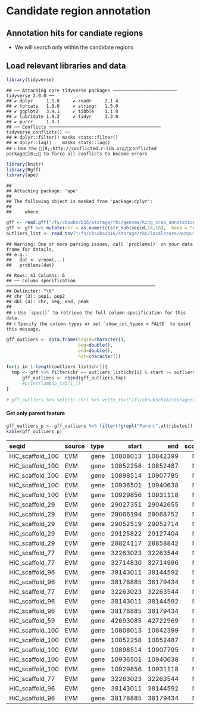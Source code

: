 Candidate region annotation
================

## Annotation hits for candiate regions

- We will search only within the candidate regions

## Load relevant libraries and data

``` r
library(tidyverse)
```

    ## ── Attaching core tidyverse packages ──────────────────────── tidyverse 2.0.0 ──
    ## ✔ dplyr     1.1.0     ✔ readr     2.1.4
    ## ✔ forcats   1.0.0     ✔ stringr   1.5.0
    ## ✔ ggplot2   3.4.1     ✔ tibble    3.1.8
    ## ✔ lubridate 1.9.2     ✔ tidyr     1.3.0
    ## ✔ purrr     1.0.1     
    ## ── Conflicts ────────────────────────────────────────── tidyverse_conflicts() ──
    ## ✖ dplyr::filter() masks stats::filter()
    ## ✖ dplyr::lag()    masks stats::lag()
    ## ℹ Use the ]8;;http://conflicted.r-lib.org/conflicted package]8;; to force all conflicts to become errors

``` r
library(knitr)
library(Rgff)
library(ape)
```

    ## 
    ## Attaching package: 'ape'
    ## 
    ## The following object is masked from 'package:dplyr':
    ## 
    ##     where

``` r
gff <- read.gff("/fs/cbsubscb16/storage/rkc/genome/king_crab_annotation.gff3") %>% tibble()
gff <- gff %>% mutate(chr = as.numeric(str_sub(seqid,14,18), .keep = "unused", .before = source)) %>% filter(chr <= 104) %>% arrange(chr)
outliers_list <- read_tsv("/fs/cbsubscb16/storage/rkc/localscore/output/sig01.txt")
```

    ## Warning: One or more parsing issues, call `problems()` on your data frame for details,
    ## e.g.:
    ##   dat <- vroom(...)
    ##   problems(dat)

    ## Rows: 41 Columns: 6
    ## ── Column specification ────────────────────────────────────────────────────────
    ## Delimiter: "\t"
    ## chr (2): pop1, pop2
    ## dbl (4): chr, beg, end, peak
    ## 
    ## ℹ Use `spec()` to retrieve the full column specification for this data.
    ## ℹ Specify the column types or set `show_col_types = FALSE` to quiet this message.

``` r
gff_outliers <- data.frame(seqid=character(),
                           beg=double(),
                           end=double(),
                           hit=character())

for(i in 1:length(outliers_list$chr)){
  tmp <- gff %>% filter(chr == outliers_list$chr[i] & start >= outliers_list$beg[i] & end <= outliers_list$end[i])
      gff_outliers <- rbind(gff_outliers,tmp)
      #print(lambda_tab[i,])
}

# gff_outliers %>% select(-chr) %>% write_tsv("/fs/cbsubscb16/storage/rkc/genome/RKC_annotation_outliers.gff3")
```

#### Get only parent feature

``` r
gff_outliers_p <- gff_outliers %>% filter(!grepl("Parent",attributes))
kable(gff_outliers_p)
```

| seqid            | source | type |    start |      end | score | strand | phase | attributes                                                                  | chr |
|:-----------------|:-------|:-----|---------:|---------:|------:|:-------|:------|:----------------------------------------------------------------------------|----:|
| HiC_scaffold_100 | EVM    | gene | 10808013 | 10842399 |    NA | \-     | NA    | ID=evm.TU.HiC_scaffold_100.43;Name=EVM%20prediction%20HiC_scaffold_100.43   | 100 |
| HiC_scaffold_100 | EVM    | gene | 10852258 | 10852487 |    NA | \-     | NA    | ID=evm.TU.HiC_scaffold_100.44;Name=EVM%20prediction%20HiC_scaffold_100.44   | 100 |
| HiC_scaffold_100 | EVM    | gene | 10898514 | 10907795 |    NA | \-     | NA    | ID=evm.TU.HiC_scaffold_100.335;Name=EVM%20prediction%20HiC_scaffold_100.335 | 100 |
| HiC_scaffold_100 | EVM    | gene | 10936501 | 10940638 |    NA | \+     | NA    | ID=evm.TU.HiC_scaffold_100.336;Name=EVM%20prediction%20HiC_scaffold_100.336 | 100 |
| HiC_scaffold_100 | EVM    | gene | 10929856 | 10931118 |    NA | \+     | NA    | ID=evm.TU.HiC_scaffold_100.337;Name=EVM%20prediction%20HiC_scaffold_100.337 | 100 |
| HiC_scaffold_29  | EVM    | gene | 29027351 | 29042655 |    NA | \+     | NA    | ID=evm.TU.HiC_scaffold_29.19;Name=EVM%20prediction%20HiC_scaffold_29.19     |  29 |
| HiC_scaffold_29  | EVM    | gene | 29066194 | 29068752 |    NA | \-     | NA    | ID=evm.TU.HiC_scaffold_29.20;Name=EVM%20prediction%20HiC_scaffold_29.20     |  29 |
| HiC_scaffold_29  | EVM    | gene | 29052519 | 29052714 |    NA | \+     | NA    | ID=evm.TU.HiC_scaffold_29.21;Name=EVM%20prediction%20HiC_scaffold_29.21     |  29 |
| HiC_scaffold_29  | EVM    | gene | 29125822 | 29127404 |    NA | \-     | NA    | ID=evm.TU.HiC_scaffold_29.22;Name=EVM%20prediction%20HiC_scaffold_29.22     |  29 |
| HiC_scaffold_29  | EVM    | gene | 28824117 | 28858842 |    NA | \-     | NA    | ID=evm.TU.HiC_scaffold_29.75;Name=EVM%20prediction%20HiC_scaffold_29.75     |  29 |
| HiC_scaffold_77  | EVM    | gene | 32263023 | 32263544 |    NA | \-     | NA    | ID=evm.TU.HiC_scaffold_77.75;Name=EVM%20prediction%20HiC_scaffold_77.75     |  77 |
| HiC_scaffold_77  | EVM    | gene | 32714830 | 32714996 |    NA | \+     | NA    | ID=evm.TU.HiC_scaffold_77.89;Name=EVM%20prediction%20HiC_scaffold_77.89     |  77 |
| HiC_scaffold_96  | EVM    | gene | 38143011 | 38144592 |    NA | \+     | NA    | ID=evm.TU.HiC_scaffold_96.135;Name=EVM%20prediction%20HiC_scaffold_96.135   |  96 |
| HiC_scaffold_96  | EVM    | gene | 38178885 | 38179434 |    NA | \+     | NA    | ID=evm.TU.HiC_scaffold_96.170;Name=EVM%20prediction%20HiC_scaffold_96.170   |  96 |
| HiC_scaffold_77  | EVM    | gene | 32263023 | 32263544 |    NA | \-     | NA    | ID=evm.TU.HiC_scaffold_77.75;Name=EVM%20prediction%20HiC_scaffold_77.75     |  77 |
| HiC_scaffold_96  | EVM    | gene | 38143011 | 38144592 |    NA | \+     | NA    | ID=evm.TU.HiC_scaffold_96.135;Name=EVM%20prediction%20HiC_scaffold_96.135   |  96 |
| HiC_scaffold_96  | EVM    | gene | 38178885 | 38179434 |    NA | \+     | NA    | ID=evm.TU.HiC_scaffold_96.170;Name=EVM%20prediction%20HiC_scaffold_96.170   |  96 |
| HiC_scaffold_59  | EVM    | gene | 42693085 | 42722969 |    NA | \-     | NA    | ID=evm.TU.HiC_scaffold_59.452;Name=EVM%20prediction%20HiC_scaffold_59.452   |  59 |
| HiC_scaffold_100 | EVM    | gene | 10808013 | 10842399 |    NA | \-     | NA    | ID=evm.TU.HiC_scaffold_100.43;Name=EVM%20prediction%20HiC_scaffold_100.43   | 100 |
| HiC_scaffold_100 | EVM    | gene | 10852258 | 10852487 |    NA | \-     | NA    | ID=evm.TU.HiC_scaffold_100.44;Name=EVM%20prediction%20HiC_scaffold_100.44   | 100 |
| HiC_scaffold_100 | EVM    | gene | 10898514 | 10907795 |    NA | \-     | NA    | ID=evm.TU.HiC_scaffold_100.335;Name=EVM%20prediction%20HiC_scaffold_100.335 | 100 |
| HiC_scaffold_100 | EVM    | gene | 10936501 | 10940638 |    NA | \+     | NA    | ID=evm.TU.HiC_scaffold_100.336;Name=EVM%20prediction%20HiC_scaffold_100.336 | 100 |
| HiC_scaffold_100 | EVM    | gene | 10929856 | 10931118 |    NA | \+     | NA    | ID=evm.TU.HiC_scaffold_100.337;Name=EVM%20prediction%20HiC_scaffold_100.337 | 100 |
| HiC_scaffold_77  | EVM    | gene | 32263023 | 32263544 |    NA | \-     | NA    | ID=evm.TU.HiC_scaffold_77.75;Name=EVM%20prediction%20HiC_scaffold_77.75     |  77 |
| HiC_scaffold_96  | EVM    | gene | 38143011 | 38144592 |    NA | \+     | NA    | ID=evm.TU.HiC_scaffold_96.135;Name=EVM%20prediction%20HiC_scaffold_96.135   |  96 |
| HiC_scaffold_96  | EVM    | gene | 38178885 | 38179434 |    NA | \+     | NA    | ID=evm.TU.HiC_scaffold_96.170;Name=EVM%20prediction%20HiC_scaffold_96.170   |  96 |
